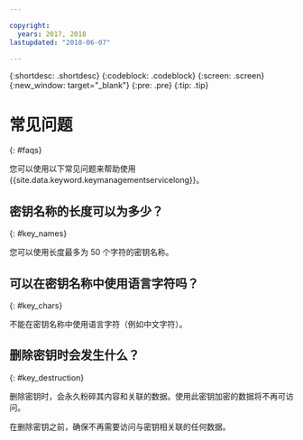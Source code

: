 ```yaml
---

copyright:
  years: 2017, 2018
lastupdated: "2018-06-07"

---
```


{:shortdesc: .shortdesc}
{:codeblock: .codeblock}
{:screen: .screen}
{:new_window: target="_blank"}
{:pre: .pre}
{:tip: .tip}

# 常见问题
{: #faqs}

您可以使用以下常见问题来帮助使用 {{site.data.keyword.keymanagementservicelong}}。

## 密钥名称的长度可以为多少？
{: #key_names}

您可以使用长度最多为 50 个字符的密钥名称。
   
## 可以在密钥名称中使用语言字符吗？
{: #key_chars}

不能在密钥名称中使用语言字符（例如中文字符）。

## 删除密钥时会发生什么？
{: #key_destruction}

删除密钥时，会永久粉碎其内容和关联的数据。使用此密钥加密的数据将不再可访问。 

在删除密钥之前，确保不再需要访问与密钥相关联的任何数据。 


